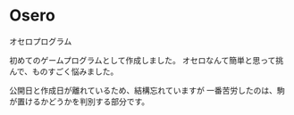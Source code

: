 # Osero

オセロプログラム

初めてのゲームプログラムとして作成しました。 オセロなんて簡単と思って挑んで、ものすごく悩みました。

公開日と作成日が離れているため、結構忘れていますが
一番苦労したのは、駒が置けるかどうかを判別する部分です。
